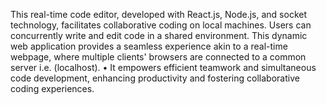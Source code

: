 This real-time code editor, developed with React.js, Node.js, and socket technology, facilitates 
collaborative coding on local machines.
Users can concurrently write and edit code in a shared environment. This dynamic web application 
provides a seamless experience akin to a real-time webpage, where multiple clients' browsers are connected to a 
common server i.e. (localhost).
• It empowers efficient teamwork and simultaneous code development, enhancing productivity and fostering 
collaborative coding experiences.
